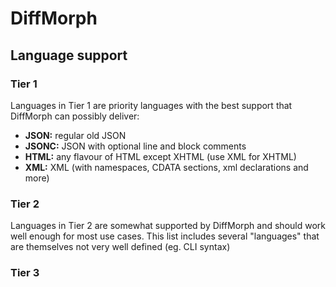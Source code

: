 # DiffMorph

## Language support

### Tier 1

Languages in Tier 1 are priority languages with the best support that DiffMorph
can possibly deliver:

* **JSON:** regular old JSON
* **JSONC:** JSON with optional line and block comments
* **HTML:** any flavour of HTML except XHTML (use XML for XHTML)
* **XML:** XML (with namespaces, CDATA sections, xml declarations and more)

### Tier 2

Languages in Tier 2 are somewhat supported by DiffMorph and should work well
enough for most use cases. This list includes several "languages" that are
themselves not very well defined (eg. CLI syntax)

### Tier 3
